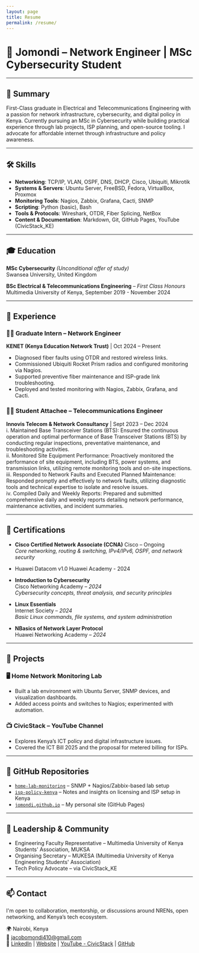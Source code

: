 ```yaml
---
layout: page
title: Resume
permalink: /resume/
---
```



# 💼 Jomondi – Network Engineer | MSc Cybersecurity Student

---

## 🧾 Summary

First-Class graduate in Electrical and Telecommunications Engineering with a passion for network infrastructure, cybersecurity, and digital policy in Kenya. Currently pursuing an MSc in Cybersecurity while building practical experience through lab projects, ISP planning, and open-source tooling. I advocate for affordable internet through infrastructure and policy awareness.

---

## 🛠️ Skills

- **Networking**: TCP/IP, VLAN, OSPF, DNS, DHCP, Cisco, Ubiquiti, Mikrotik  
- **Systems & Servers**: Ubuntu Server, FreeBSD, Fedora, VirtualBox, Proxmox  
- **Monitoring Tools**: Nagios, Zabbix, Grafana, Cacti, SNMP  
- **Scripting**: Python (basic), Bash  
- **Tools & Protocols**: Wireshark, OTDR, Fiber Splicing, NetBox  
- **Content & Documentation**: Markdown, Git, GitHub Pages, YouTube (CivicStack_KE)

---

## 🎓 Education

**MSc Cybersecurity** *(Unconditional offer of study)*  
Swansea University, United Kingdom

**BSc Electrical & Telecommunications Engineering** – *First Class Honours*  
Multimedia University of Kenya, September 2019 - November 2024

---

## 💼 Experience

### 👨‍💻 Graduate Intern – Network Engineer  
**KENET (Kenya Education Network Trust)** | Oct 2024 – Present
- Diagnosed fiber faults using OTDR and restored wireless links.
- Commissioned Ubiquiti Rocket Prism radios and configured monitoring via Nagios.
- Supported preventive fiber maintenance and ISP-grade link troubleshooting.
- Deployed and tested monitoring with Nagios, Zabbix, Grafana, and Cacti.

### 👨‍💻 Student Attachee – Telecommunications Engineer  
**Innovis Telecom & Network Consultancy** | Sept 2023 – Dec 2024  
i.	Maintained Base Transceiver Stations (BTS):  Ensured the continuous operation and optimal performance of Base Transceiver Stations (BTS) by conducting regular inspections, preventative maintenance, and troubleshooting activities.   
ii.	Monitored Site Equipment Performance: Proactively monitored the performance of site equipment, including BTS, power systems, and transmission links, utilizing remote monitoring tools and on-site inspections.  
iii.	Responded to Network Faults and Executed Planned Maintenance: Responded promptly and effectively to network faults, utilizing diagnostic tools and technical expertise to isolate and resolve issues.   
iv.	Compiled Daily and Weekly Reports: Prepared and submitted comprehensive daily and weekly reports detailing network performance, maintenance activities, and incident summaries.  


---

## 🏅 Certifications

- **Cisco Certified Network Associate (CCNA)** 
  Cisco – Ongoing  
  *Core networking, routing & switching, IPv4/IPv6, OSPF, and network security*

- Huawei Datacom v1.0
  Huawei Academy - 2024

- **Introduction to Cybersecurity**  
  Cisco Networking Academy – *2024*  
  *Cybersecurity concepts, threat analysis, and security principles*

- **Linux Essentials**  
  Internet Society – *2024*  
  *Basic Linux commands, file systems, and system administration*

- **NBasics of Network Layer Protocol**  
  Huawei Networking Academy – *2024*  


---

## 🚀 Projects

### 🖥️ **Home Network Monitoring Lab**  
- Built a lab environment with Ubuntu Server, SNMP devices, and visualization dashboards.  
- Added access points and switches to Nagios; experimented with automation.

### 📺 **CivicStack – YouTube Channel**  
- Explores Kenya’s ICT policy and digital infrastructure issues.  
- Covered the ICT Bill 2025 and the proposal for metered billing for ISPs.

---

## 📂 GitHub Repositories

- [`home-lab-monitoring`](https://github.com/Jomondi-tech/home-lab-monitoring) – SNMP + Nagios/Zabbix-based lab setup  
- [`isp-policy-kenya`](https://github.com/Jomondi-tech/isp-policy-kenya) – Notes and insights on licensing and ISP setup in Kenya  
- [`jomondi.github.io`](https://jomondi.github.io) – My personal site (GitHub Pages)

---

## 🏅 Leadership & Community

- Engineering Faculty Representative – Multimedia University of Kenya Students' Association, MUKSA  
- Organising Secretary – MUKESA (Multimedia University of Kenya Engineering Students' Association)  
- Tech Policy Advocate – via CivicStack_KE

---

## 📫 Contact

I'm open to collaboration, mentorship, or discussions around NRENs, open networking, and Kenya’s tech ecosystem.

🌍 Nairobi, Kenya  
📧 jacobomondi410@gmail.com  
🔗 [LinkedIn](https://linkedin.com/in/jacob-omondi) | [Website](https://jomondi.github.io) | [YouTube - CivicStack](https://www.youtube.com/@CivicStack_KE) | [GitHub](https://github.com/Jomondi-tech)
